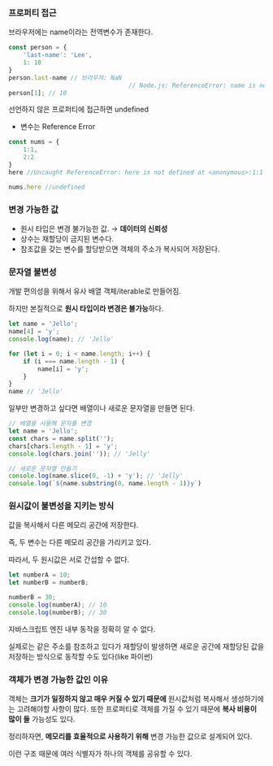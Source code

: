 ### 프로퍼티 접근

브라우저에는 name이라는 전역변수가 존재한다.

```jsx
const person = {
	'last-name': 'Lee',
	1: 10
}
person.last-name // 브라우저: NaN
								 // Node.js: ReferenceError: name is not defined
person[1]; // 10
```

선언하지 않은 프로퍼티에 접근하면 undefined

- 변수는 Reference Error

```jsx
const nums = {
	1:1,
	2:2
}
here //Uncaught ReferenceError: here is not defined at <anonymous>:1:1

nums.here //undefined
```

### 변경 가능한 값

- 원시 타입은 변경 불가능한 값. → **데이터의 신뢰성**
- 상수는 재할당이 금지된 변수다.
- 참조값을 갖는 변수를 할당받으면 객체의 주소가 복사되어 저장된다.

### 문자열 불변성

개발 편의성을 위해서 유사 배열 객체/iterable로 만들어짐. 

하지만 본질적으로 **원시 타입이라 변경은 불가능**하다.

```jsx
let name = 'Jello';
name[4] = 'y';
console.log(name); // 'Jello'

for (let i = 0; i < name.length; i++) {
    if (i === name.length - 1) {
        name[i] = 'y';
    }
}
name // 'Jello'
```

일부만 변경하고 싶다면 배열이나 새로운 문자열을 만들면 된다.

```jsx
// 배열을 사용해 문자를 변경
let name = 'Jello';
const chars = name.split('');
chars[chars.length - 1] = 'y';
console.log(chars.join('')); // 'Jelly'

// 새로운 문자열 만들기
console.log(name.slice(0, -1) + 'y'); // 'Jelly'
console.log(`${name.substring(0, name.length - 1)}y`)
```

### 원시값이 불변성을 지키는 방식

값을 복사해서 다른 메모리 공간에 저장한다.

즉,  두 변수는 다른 메모리 공간을 가리키고 있다.

따라서, 두 원시값은 서로 간섭할 수 없다.

```jsx
let numberA = 10;
let numberB = numberB;

numberB = 30;
console.log(numberA); // 10
console.log(numberB); // 30
```

자바스크립트 엔진 내부 동작을 정확히 알 수 없다.

실제로는 같은 주소를 참조하고 있다가 재할당이 발생하면 새로운 공간에 재할당된 값을 저장하는 방식으로 동작할 수도 있다(like 파이썬)

### 객체가 변경 가능한 값인 이유

객체는 **크기가 일정하지 않고 매우 커질 수 있기 때문에** 원시값처럼 복사해서 생성하기에는 고려해야할 사항이 많다. 또한 프로퍼티로 객체를 가질 수 있기 때문에 **복사 비용이 많이 들** 가능성도 있다.

정리하자면, **메모리를 효율적으로 사용하기 위해** 변경 가능한 값으로 설계되어 있다.

이런 구조 때문에 여러 식별자가 하나의 객체를 공유할 수 있다.